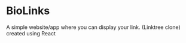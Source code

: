 # BioLinks
A simple website/app where you can display your link. (Linktree clone) created using React

